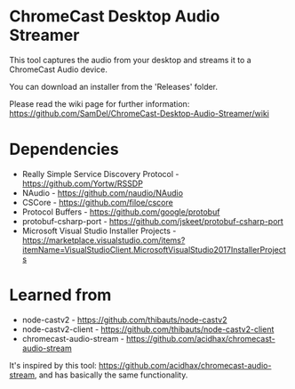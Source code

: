 # ChromeCast Desktop Audio Streamer

This tool captures the audio from your desktop and streams it to a ChromeCast Audio device.

You can download an installer from the 'Releases' folder.

Please read the wiki page for further information: 
https://github.com/SamDel/ChromeCast-Desktop-Audio-Streamer/wiki


# Dependencies

- Really Simple Service Discovery Protocol - https://github.com/Yortw/RSSDP
- NAudio - https://github.com/naudio/NAudio
- CSCore - https://github.com/filoe/cscore
- Protocol Buffers - https://github.com/google/protobuf
- protobuf-csharp-port - https://github.com/jskeet/protobuf-csharp-port
- Microsoft Visual Studio Installer Projects - https://marketplace.visualstudio.com/items?itemName=VisualStudioClient.MicrosoftVisualStudio2017InstallerProjects

# Learned from

- node-castv2 - https://github.com/thibauts/node-castv2
- node-castv2-client - https://github.com/thibauts/node-castv2-client
- chromecast-audio-stream - https://github.com/acidhax/chromecast-audio-stream

It's inspired by this tool: https://github.com/acidhax/chromecast-audio-stream, and has basically the same functionality.
